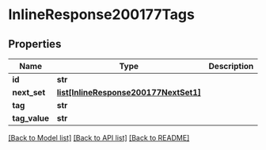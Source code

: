 # InlineResponse200177Tags

## Properties
Name | Type | Description | Notes
------------ | ------------- | ------------- | -------------
**id** | **str** |  | [optional] 
**next_set** | [**list[InlineResponse200177NextSet1]**](InlineResponse200177NextSet1.md) |  | [optional] 
**tag** | **str** |  | [optional] 
**tag_value** | **str** |  | [optional] 

[[Back to Model list]](../README.md#documentation-for-models) [[Back to API list]](../README.md#documentation-for-api-endpoints) [[Back to README]](../README.md)

